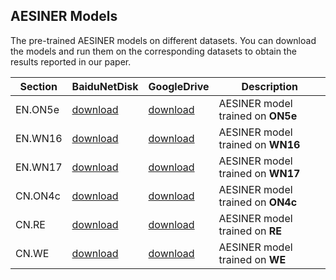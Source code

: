 ## AESINER Models

The pre-trained AESINER models on different datasets. You can download the models and run them on the corresponding datasets to obtain the results reported in our paper.

| Section | BaiduNetDisk | GoogleDrive | Description |
|-|-|-|-|
|EN.ON5e|[download]()   |[download]()   |AESINER model trained on **ON5e**|
|EN.WN16|[download]()   |[download]()   |AESINER model trained on **WN16**|
|EN.WN17|[download]()   |[download]()   |AESINER model trained on **WN17**|
|CN.ON4c|[download]()   |[download]()   |AESINER model trained on **ON4c**|
|CN.RE  |[download]()   |[download]()   |AESINER model trained on **RE**|
|CN.WE  |[download]()   |[download]()   |AESINER model trained on **WE**|